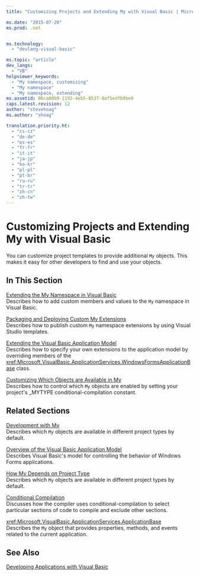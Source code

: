 ```yaml
---
title: "Customizing Projects and Extending My with Visual Basic | Microsoft Docs"

ms.date: "2015-07-20"
ms.prod: .net


ms.technology: 
  - "devlang-visual-basic"

ms.topic: "article"
dev_langs: 
  - "VB"
helpviewer_keywords: 
  - "My namespace, customizing"
  - "My namespace"
  - "My namespace, extending"
ms.assetid: 06ca80b9-1192-4eb5-8537-8ef5edfb9be0
caps.latest.revision: 12
author: "stevehoag"
ms.author: "shoag"

translation.priority.ht: 
  - "cs-cz"
  - "de-de"
  - "es-es"
  - "fr-fr"
  - "it-it"
  - "ja-jp"
  - "ko-kr"
  - "pl-pl"
  - "pt-br"
  - "ru-ru"
  - "tr-tr"
  - "zh-cn"
  - "zh-tw"
---
```

# Customizing Projects and Extending My with Visual Basic
You can customize project templates to provide additional `My` objects. This makes it easy for other developers to find and use your objects.  
  
## In This Section  
 [Extending the My Namespace in Visual Basic](../../../visual-basic/developing-apps/customizing-extending-my/extending-the-my-namespace.md)  
 Describes how to add custom members and values to the `My` namespace in Visual Basic.  
  
 [Packaging and Deploying Custom My Extensions](../../../visual-basic/developing-apps/customizing-extending-my/packaging-and-deploying-custom-my-extensions.md)  
 Describes how to publish custom `My` namespace extensions by using Visual Studio templates.  
  
 [Extending the Visual Basic Application Model](../../../visual-basic/developing-apps/customizing-extending-my/extending-the-visual-basic-application-model.md)  
 Describes how to specify your own extensions to the application model by overriding members of the <xref:Microsoft.VisualBasic.ApplicationServices.WindowsFormsApplicationBase> class.  
  
 [Customizing Which Objects are Available in My](../../../visual-basic/developing-apps/customizing-extending-my/customizing-which-objects-are-available-in-my.md)  
 Describes how to control which `My` objects are enabled by setting your project's _MYTYPE conditional-compilation constant.  
  
## Related Sections  
 [Development with My](../../../visual-basic/developing-apps/development-with-my/index.md)  
 Describes which `My` objects are available in different project types by default.  
  
 [Overview of the Visual Basic Application Model](../../../visual-basic/developing-apps/development-with-my/overview-of-the-visual-basic-application-model.md)  
 Describes Visual Basic's model for controlling the behavior of Windows Forms applications.  
  
 [How My Depends on Project Type](../../../visual-basic/developing-apps/development-with-my/how-my-depends-on-project-type.md)  
 Describes which `My` objects are available in different project types by default.  
  
 [Conditional Compilation](../../../visual-basic/programming-guide/program-structure/conditional-compilation.md)  
 Discusses how the compiler uses conditional-compilation to select particular sections of code to compile and exclude other sections.  
  
 <xref:Microsoft.VisualBasic.ApplicationServices.ApplicationBase>  
 Describes the `My` object that provides properties, methods, and events related to the current application.  
  
## See Also  
 [Developing Applications with Visual Basic](../../../visual-basic/developing-apps/index.md)